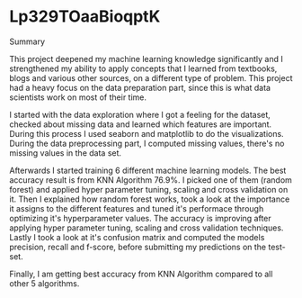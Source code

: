 # Lp329TOaaBioqptK

Summary

This project deepened my machine learning knowledge significantly and I strengthened my ability to apply concepts that I learned from textbooks, blogs and various other sources, on a different type of problem. This project had a heavy focus on the data preparation part, since this is what data scientists work on most of their time.

I started with the data exploration where I got a feeling for the dataset, checked about missing data and learned which features are important. During this process I used seaborn and matplotlib to do the visualizations. During the data preprocessing part, I computed missing values, there's no missing values in the data set.

Afterwards I started training 6 different machine learning models. The best accuracy result is from KNN Algorithm 76.9%. I picked one of them (random forest) and applied hyper parameter tuning, scaling and cross validation on it. Then I explained how random forest works, took a look at the importance it assigns to the different features and tuned it's performace through optimizing it's hyperparameter values. The accuracy is improving after applying hyper parameter tuning, scaling and cross validation techniques. Lastly I took a look at it's confusion matrix and computed the models precision, recall and f-score, before submitting my predictions on the test-set.

Finally, I am getting best accuracy from KNN Algorithm compared to all other 5 algorithms.
